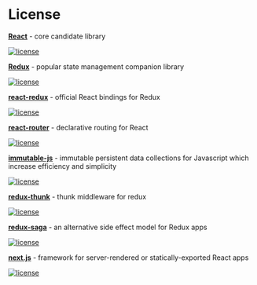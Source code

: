 # License

**[React](https://github.com/facebook/react)** - core candidate library

[![license](https://img.shields.io/github/license/facebook/react.svg)]()

**[Redux](https://github.com/reactjs/redux)** - popular state management companion library

[![license](https://img.shields.io/github/license/reactjs/redux.svg)]()

**[react-redux](https://github.com/facebook/react-redux)** - official React bindings for Redux

[![license](https://img.shields.io/github/license/reactjs/react-redux.svg)]()

**[react-router](https://github.com/reacttraining/react-router)** - declarative routing for React

[![license](https://img.shields.io/github/license/reacttraining/react-router.svg)]()

**[immutable-js](https://github.com/facebook/immutable-js)** - immutable persistent data collections for Javascript which increase efficiency and simplicity

[![license](https://img.shields.io/github/license/facebook/immutable-js.svg)]()

**[redux-thunk](https://github.com/gaearon/redux-thunk)** - thunk middleware for redux

[![license](https://img.shields.io/github/license/gaearon/redux-thunk.svg)]()

**[redux-saga](https://github.com/redux-saga/redux-saga)** - an alternative side effect model for Redux apps

[![license](https://img.shields.io/github/license/redux-saga/redux-saga.svg)]()

**[next.js](https://github.com/zeit/next.js)** - framework for server-rendered or statically-exported React apps

[![license](https://img.shields.io/github/license/zeit/next.js.svg)]()

